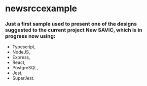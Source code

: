 # newsrccexample

### Just a first sample used to present one of the designs suggested to the current project New SAVIC, which is in progress now using:
- Typescript,
- NodeJS,
- Express,
- React,
- PostgreSQL,
- Jest,
- SuperJest.
